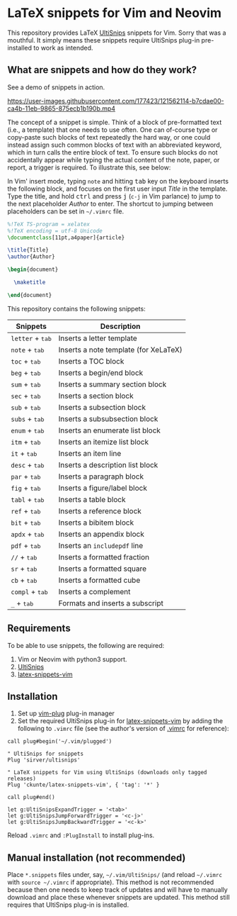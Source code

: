 # LaTeX snippets for Vim and Neovim

This repository provides LaTeX [UltiSnips][us] snippets for Vim. Sorry that was a mouthful. It simply means these snippets require UltiSnips plug-in pre-installed to work as intended.

## What are snippets and how do they work?

See a demo of snippets in action.

https://user-images.githubusercontent.com/177423/121562114-b7cdae00-ca4b-11eb-9865-875ecb1b190b.mp4

The concept of a snippet is simple. Think of a block of pre-formatted text (i.e., a template) that one needs to use often. One can of-course type or copy-paste such blocks of text repeatedly the hard way, or one could instead assign such common blocks of text with an abbreviated keyword, which in turn calls the entire block of text. To ensure such blocks do not accidentally appear while typing the actual content of the note, paper, or report, a trigger is required. To illustrate this, see below:

In Vim' insert mode, typing `note` and hitting <kbd>tab</kbd> key on the keyboard inserts the following block, and focuses on the first user input _Title_ in the template. Type the title, and hold <kbd>ctrl</kbd> and press <kbd>j</kbd> (`c-j` in Vim parlance) to jump to the next placeholder _Author_ to enter. The shortcut to jumping between placeholders can be set in `~/.vimrc` file. 

```latex
%!TeX TS-program = xelatex
%!TeX encoding = utf-8 Unicode
\documentclass[11pt,a4paper]{article}

\title{Title}
\author{Author}

\begin{document}

  \maketitle

\end{document}
```

This repository contains the following snippets:

| Snippets                   | Description                           |
| -------------------------- | ------------------------------------- |
| `letter` + <kbd>tab</tab>  | Inserts a letter template             |
| `note` + <kbd>tab</kbd>    | Inserts a note template (for XeLaTeX) |
| `toc` + <kbd>tab</kbd>     | Inserts a TOC block                   |
| `beg` + <kbd>tab</kbd>     | Inserts a begin/end block             |
| `sum` + <kbd>tab</kbd>     | Inserts a summary section block       |
| `sec` + <kbd>tab</kbd>     | Inserts a section block               |
| `sub` + <kbd>tab</kbd>     | Inserts a subsection block            |
| `subs` + <kbd>tab</kbd>    | Inserts a subsubsection block         |
| `enum` + <kbd>tab</kbd>    | Inserts an enumerate list block       |
| `itm` + <kbd>tab</kbd>     | Inserts an itemize list block         |
| `it` + <kbd>tab</kbd>      | Inserts an item line                  |
| `desc` + <kbd>tab</kbd>    | Inserts a description list block      |
| `par` + <kbd>tab</kbd>     | Inserts a paragraph block             |
| `fig` + <kbd>tab</kbd>     | Inserts a figure/label block          |
| `tabl` + <kbd>tab</kbd>    | Inserts a table block                 |
| `ref` + <kbd>tab</kbd>     | Inserts a reference block             |
| `bit` + <kbd>tab</kbd>     | Inserts a bibitem block               |
| `apdx` + <kbd>tab</kbd>    | Inserts an appendix block             |
| `pdf` + <kbd>tab</kbd>     | Inserts an `includepdf` line          |
| `//` + <kbd>tab</kbd>      | Inserts a formatted fraction          |
| `sr` + <kbd>tab</kbd>      | Inserts a formatted square            |
| `cb` + <kbd>tab</kbd>      | Inserts a formatted cube              |
| `compl` + <kbd>tab</kbd>   | Inserts a complement                  |
| `_` + <kbd>tab</kbd>       | Formats and inserts a subscript       |

## Requirements

To be able to use snippets, the following are required:

1. Vim or Neovim with python3 support.
2. [UltiSnips][us] 
3. [latex-snippets-vim][ck]

## Installation

1. Set up [vim-plug][vp] plug-in manager
2. Set the required UltiSnips plug-in for [latex-snippets-vim][ck] by adding the following to `.vimrc` file (see the author's version of [.vimrc][rc] for reference):

```vim
call plug#begin('~/.vim/plugged')

" UltiSnips for snippets
Plug 'sirver/ultisnips'

" LaTeX snippets for Vim using UltiSnips (downloads only tagged releases)
Plug 'ckunte/latex-snippets-vim', { 'tag': '*' }

call plug#end()

let g:UltiSnipsExpandTrigger = '<tab>'
let g:UltiSnipsJumpForwardTrigger = '<c-j>'
let g:UltiSnipsJumpBackwardTrigger = '<c-k>'
```

Reload `.vimrc` and `:PlugInstall` to install plug-ins.

## Manual installation (not recommended)

Place `*.snippets` files under, say, `~/.vim/UltiSnips/` (and reload `~/.vimrc` with `source ~/.vimrc` if appropriate). This method is not recommended because then one needs to keep track of updates and will have to manually download and place these whenever snippets are updated. This method still requires that UltiSnips plug-in is installed.

[us]: https://github.com/SirVer/ultisnips
[vp]: https://github.com/junegunn/vim-plug
[ck]: https://github.com/ckunte/latex-snippets-vim
[rc]: https://github.com/ckunte/dotfiles/blob/master/.vimrc
